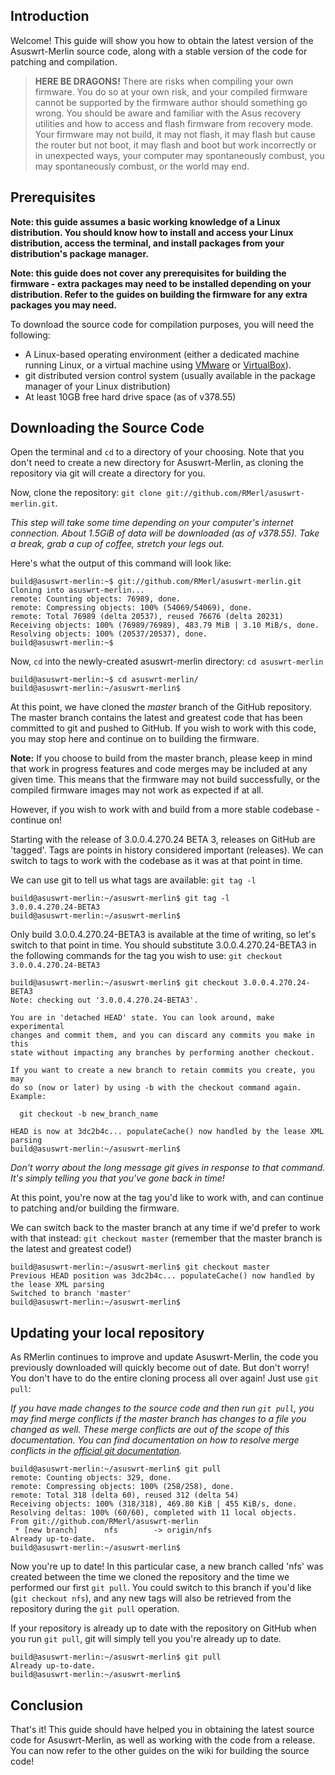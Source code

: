 ## Introduction ##

Welcome! This guide will show you how to obtain the latest version of the Asuswrt-Merlin source code, along with a stable version of the code for patching and compilation.

> **HERE BE DRAGONS!** There are risks when compiling your own firmware. You do so at your own risk, and your compiled firmware cannot be supported by the firmware author should something go wrong. You should be aware and familiar with the Asus recovery utilities and how to access and flash firmware from recovery mode. Your firmware may not build, it may not flash, it may flash but cause the router but not boot, it may flash and boot but work incorrectly or in unexpected ways, your computer may spontaneously combust, you may spontaneously combust, or the world may end.

## Prerequisites ##

**Note: this guide assumes a basic working knowledge of a Linux distribution. You should know how to install and access your Linux distribution, access the terminal, and install packages from your distribution's package manager.**

**Note: this guide does not cover any prerequisites for building the firmware - extra packages may need to be installed depending on your distribution. Refer to the guides on building the firmware for any extra packages you may need.**

To download the source code for compilation purposes, you will need the following:

* A Linux-based operating environment (either a dedicated machine running Linux, or a virtual machine using [VMware](http://www.vmware.com) or [VirtualBox](https://www.virtualbox.org/)).
* git distributed version control system (usually available in the package manager of your Linux distribution)
* At least 10GB free hard drive space (as of v378.55)

## Downloading the Source Code ##

Open the terminal and `cd` to a directory of your choosing. Note that you don't need to create a new directory for Asuswrt-Merlin, as cloning the repository via git will create a directory for you.

Now, clone the repository: `git clone git://github.com/RMerl/asuswrt-merlin.git`.

*This step will take some time depending on your computer's internet connection. About 1.5GiB of data will be downloaded (as of v378.55). Take a break, grab a cup of coffee, stretch your legs out.*

Here's what the output of this command will look like:

    build@asuswrt-merlin:~$ git://github.com/RMerl/asuswrt-merlin.git
    Cloning into asuswrt-merlin...
    remote: Counting objects: 76989, done.
    remote: Compressing objects: 100% (54069/54069), done.
    remote: Total 76989 (delta 20537), reused 76676 (delta 20231)
    Receiving objects: 100% (76989/76989), 483.79 MiB | 3.10 MiB/s, done.
    Resolving objects: 100% (20537/20537), done.
    build@asuswrt-merlin:~$

Now, `cd` into the newly-created asuswrt-merlin directory: `cd asuswrt-merlin`

    build@asuswrt-merlin:~$ cd asuswrt-merlin/
    build@asuswrt-merlin:~/asuswrt-merlin$

At this point, we have cloned the *master* branch of the GitHub repository. The master branch contains the latest and greatest code that has been committed to git and pushed to GitHub. If you wish to work with this code, you may stop here and continue on to building the firmware.

**Note:** If you choose to build from the master branch, please keep in mind that work in progress features and code merges may be included at any given time. This means that the firmware may not build successfully, or the compiled firmware images may not work as expected if at all.

However, if you wish to work with and build from a more stable codebase - continue on!

Starting with the release of 3.0.0.4.270.24 BETA 3, releases on GitHub are 'tagged'. Tags are points in history considered important (releases). We can switch to tags to work with the codebase as it was at that point in time.

We can use git to tell us what tags are available: `git tag -l`

    build@asuswrt-merlin:~/asuswrt-merlin$ git tag -l
    3.0.0.4.270.24-BETA3
    build@asuswrt-merlin:~/asuswrt-merlin$

Only build 3.0.0.4.270.24-BETA3 is available at the time of writing, so let's switch to that point in time. You should substitute 3.0.0.4.270.24-BETA3 in the following commands for the tag you wish to use: `git checkout 3.0.0.4.270.24-BETA3`

    build@asuswrt-merlin:~/asuswrt-merlin$ git checkout 3.0.0.4.270.24-BETA3
    Note: checking out '3.0.0.4.270.24-BETA3'.

    You are in 'detached HEAD' state. You can look around, make experimental
    changes and commit them, and you can discard any commits you make in this
    state without impacting any branches by performing another checkout.

    If you want to create a new branch to retain commits you create, you may
    do so (now or later) by using -b with the checkout command again. Example:

      git checkout -b new_branch_name

    HEAD is now at 3dc2b4c... populateCache() now handled by the lease XML parsing
    build@asuswrt-merlin:~/asuswrt-merlin$

*Don't worry about the long message git gives in response to that command. It's simply telling you that you've gone back in time!*

At this point, you're now at the tag you'd like to work with, and can continue to patching and/or building the firmware.

We can switch back to the master branch at any time if we'd prefer to work with that instead: `git checkout master` (remember that the master branch is the latest and greatest code!)

    build@asuswrt-merlin:~/asuswrt-merlin$ git checkout master
    Previous HEAD position was 3dc2b4c... populateCache() now handled by the lease XML parsing
    Switched to branch 'master'
    build@asuswrt-merlin:~/asuswrt-merlin$

## Updating your local repository ##

As RMerlin continues to improve and update Asuswrt-Merlin, the code you previously downloaded will quickly become out of date. But don't worry! You don't have to do the entire cloning process all over again! Just use `git pull`:

*If you have made changes to the source code and then run `git pull`, you may find merge conflicts if the master branch has changes to a file you changed as well. These merge conflicts are out of the scope of this documentation. You can find documentation on how to resolve merge conflicts in the [official git documentation](http://www.kernel.org/pub/software/scm/git/docs/user-manual.html#resolving-a-merge).*

    build@asuswrt-merlin:~/asuswrt-merlin$ git pull
    remote: Counting objects: 329, done.
    remote: Compressing objects: 100% (258/258), done.
    remote: Total 318 (delta 60), reused 312 (delta 54)
    Receiving objects: 100% (318/318), 469.80 KiB | 455 KiB/s, done.
    Resolving deltas: 100% (60/60), completed with 11 local objects.
    From git://github.com/RMerl/asuswrt-merlin
     * [new branch]      nfs        -> origin/nfs
    Already up-to-date.
    build@asuswrt-merlin:~/asuswrt-merlin$

Now you're up to date! In this particular case, a new branch called 'nfs' was created between the time we cloned the repository and the time we performed our first `git pull`. You could switch to this branch if you'd like (`git checkout nfs`), and any new tags will also be retrieved from the repository during the `git pull` operation.

If your repository is already up to date with the repository on GitHub when you run `git pull`, git will simply tell you you're already up to date.

    build@asuswrt-merlin:~/asuswrt-merlin$ git pull
    Already up-to-date.
    build@asuswrt-merlin:~/asuswrt-merlin$

## Conclusion ##

That's it! This guide should have helped you in obtaining the latest source code for Asuswrt-Merlin, as well as working with the code from a release. You can now refer to the other guides on the wiki for building the source code!